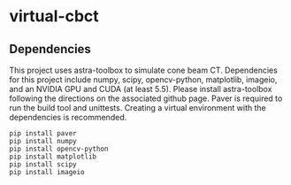 # virtual-cbct

## Dependencies

This project uses astra-toolbox to simulate cone beam CT. Dependencies for this project include numpy, scipy, opencv-python, matplotlib, imageio, and an NVIDIA GPU and CUDA (at least 5.5). Please install astra-toolbox following the directions on the associated github page. Paver is required to run the build tool and unittests. Creating a virtual environment with the dependencies is recommended.
```
pip install paver
pip install numpy
pip install opencv-python
pip install matplotlib
pip install scipy
pip install imageio
```